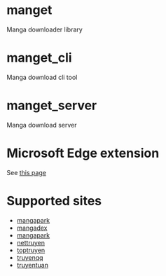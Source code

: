 # manget
Manga downloader library

# manget_cli
Manga download cli tool

# manget_server
Manga download server

# Microsoft Edge extension
See [this page](https://ndtoan96.github.io/manget/)

# Supported sites
- [mangapark](https://mangapark.net/)
- [mangadex](https://mangadex.org/)
- [mangapark](https://mangapark.net/)
- [nettruyen](https://www.nettruyenmax.com/)
- [toptruyen](https://www.toptruyenne.com/)
- [truyenqq](https://truyenqq.com.vn/)
- [truyentuan](https://truyentuan.com/)

